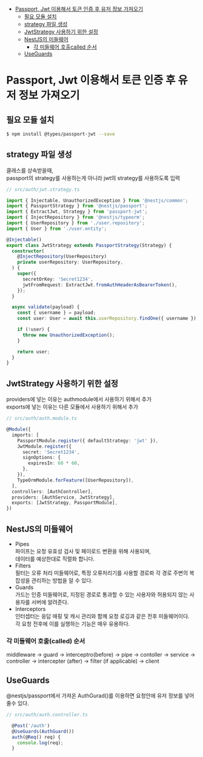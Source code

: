 <!-- TOC -->

- [Passport, Jwt 이용해서 토큰 인증 후 유저 정보 가져오기](#passport-jwt-%EC%9D%B4%EC%9A%A9%ED%95%B4%EC%84%9C-%ED%86%A0%ED%81%B0-%EC%9D%B8%EC%A6%9D-%ED%9B%84-%EC%9C%A0%EC%A0%80-%EC%A0%95%EB%B3%B4-%EA%B0%80%EC%A0%B8%EC%98%A4%EA%B8%B0)
  - [필요 모듈 설치](#%ED%95%84%EC%9A%94-%EB%AA%A8%EB%93%88-%EC%84%A4%EC%B9%98)
  - [strategy 파일 생성](#strategy-%ED%8C%8C%EC%9D%BC-%EC%83%9D%EC%84%B1)
  - [JwtStrategy 사용하기 위한 설정](#jwtstrategy-%EC%82%AC%EC%9A%A9%ED%95%98%EA%B8%B0-%EC%9C%84%ED%95%9C-%EC%84%A4%EC%A0%95)
  - [NestJS의 미들웨어](#nestjs%EC%9D%98-%EB%AF%B8%EB%93%A4%EC%9B%A8%EC%96%B4)
    - [각 미들웨어 호출called 순서](#%EA%B0%81-%EB%AF%B8%EB%93%A4%EC%9B%A8%EC%96%B4-%ED%98%B8%EC%B6%9Ccalled-%EC%88%9C%EC%84%9C)
  - [UseGuards](#useguards)

<!-- /TOC -->

# Passport, Jwt 이용해서 토큰 인증 후 유저 정보 가져오기

## 필요 모듈 설치
``` bash
$ npm install @types/passport-jwt --save
```

## strategy 파일 생성
클래스를 상속받을때,  
passport의 strategy를 사용하는게 아니라 jwt의 strategy를 사용하도록 입력
``` typescript
// src/auth/jwt.strategy.ts

import { Injectable, UnauthorizedException } from '@nestjs/common';
import { PassportStrategy } from '@nestjs/passport';
import { ExtractJwt, Strategy } from 'passport-jwt';
import { InjectRepository } from '@nestjs/typeorm';
import { UserRepository } from './user.repository';
import { User } from './user.entity';

@Injectable()
export class JwtStrategy extends PassportStrategy(Strategy) {
  constructor(
    @InjectRepository(UserRepository)
    private userRepository: UserRepository,
  ) {
    super({
      secretOrKey: 'Secret1234',
      jwtFromRequest: ExtractJwt.fromAuthHeaderAsBearerToken(),
    });
  }

  async validate(payload) {
    const { username } = payload;
    const user: User = await this.userRepository.findOne({ username });

    if (!user) {
      throw new UnauthorizedException();
    }

    return user;
  }
}
```

## JwtStrategy 사용하기 위한 설정
providers에 넣는 이유는 authmodule에서 사용하기 위해서 추가  
exports에 넣는 이유는 다른 모듈에서 사용하기 위해서 추가
``` typescript
// src/auth/auth.module.ts

@Module({
  imports: [
    PassportModule.register({ defaultStrategy: 'jwt' }),
    JwtModule.register({
      secret: 'Secret1234',
      signOptions: {
        expiresIn: 60 * 60,
      },
    }),
    TypeOrmModule.forFeature([UserRepository]),
  ],
  controllers: [AuthController],
  providers: [AuthService, JwtStrategy],
  exports: [JwtStrategy, PassportModule],
})
```

## NestJS의 미들웨어
- Pipes  
  파이프는 요청 유효성 검사 및 페이로드 변환을 위해 사용되며,  
  데이터를 예상한대로 직렬화 합니다.
- Filters  
  필터는 오류 처리 미들웨어로, 특정 오류처리기를 사용할 경로롸 각 경로 주변의 복잡성을 관리하는 방법을 알 수 있다.
- Guards  
  가드는 인증 미들웨어로,  지정된 경로로 통과할 수 있는 사용자와 허용되지 않는 사용자를 서버에 알려준다. 
- Interceptors  
  인터셉터는 응답 매핑 및 캐시 관리와 함께 요청 로깅과 같은 전후 미들웨어이다.  
  각 요청 전후에 이를 실행하는 기능은 매우 유용하다.

### 각 미들웨어 호출(called) 순서
middleware -> guard -> interceptro(before) -> pipe -> contoller -> service -> controller -> intercepter (after) -> filter (if applicable) -> client 

## UseGuards
@nestjs/passport에서 가져온 AuthGurad()를 이용하면 요청안에 유저 정보를 넣어줄수 있다.
``` typescript
// src/auth/auth.controller.ts

  @Post('/auth')
  @UseGuards(AuthGuard())
  auth(@Req() req) {
    console.log(req);
  }
```
